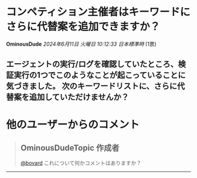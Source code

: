 # コンペティション主催者はキーワードにさらに代替案を追加できますか？
**OminousDude** *2024年6月11日 火曜日 10:12:33 日本標準時* (1票)

エージェントの実行/ログを確認していたところ、検証実行の1つでこのようなことが起こっていることに気づきました。
次のキーワードリストに、さらに代替案を追加していただけませんか？
---
# 他のユーザーからのコメント
> ## OminousDudeTopic 作成者
> 
> [@bovard](https://www.kaggle.com/bovard) これについて何かコメントはありますか？
> 
> 
> 
---

